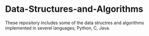 # Data-Structures-and-Algorithms

These repository includes some of the data structres and algorithms implemented in severel languages, 
Python, C, Java.
